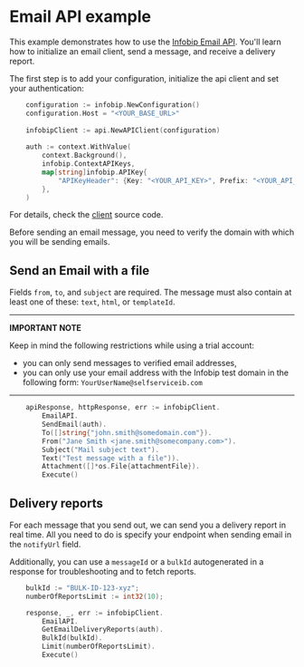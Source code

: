 # Email API example

This example demonstrates how to use the [Infobip Email API](https://www.infobip.com/docs/api/channels/email). You'll learn how to initialize an email client,
send a message, and receive a delivery report.

The first step is to add your configuration, initialize the api client and set your authentication:

````go
    configuration := infobip.NewConfiguration()
    configuration.Host = "<YOUR_BASE_URL>"
    
    infobipClient := api.NewAPIClient(configuration)
    
    auth := context.WithValue(
		context.Background(),
		infobip.ContextAPIKeys,
		map[string]infobip.APIKey{
			"APIKeyHeader": {Key: "<YOUR_API_KEY>", Prefix: "<YOUR_API_PREFIX>"},
		},
	)
````

For details, check the [client](https://github.com/infobip/infobip-api-go-client/blob/master/v3/pkg/infobip/client.go) source code.

Before sending an email message, you need to verify the domain with which you will be sending emails.

## Send an Email with a file

Fields `from`, `to`, and `subject` are required. The message must also contain at least one of these: `text`, `html`, or `templateId`.

---
**IMPORTANT NOTE**

Keep in mind the following restrictions while using a trial account:

- you can only send messages to verified email addresses,
- you can only use your email address with the Infobip test domain in the following form: `YourUserName@selfserviceib.com`

---

```go
    apiResponse, httpResponse, err := infobipClient.
        EmailAPI.
        SendEmail(auth).
        To([]string{"john.smith@somedomain.com"}).
        From("Jane Smith <jane.smith@somecompany.com>").
        Subject("Mail subject text").
        Text("Test message with a file")).
        Attachment([]*os.File{attachmentFile}).
        Execute()
```

## Delivery reports

For each message that you send out, we can send you a delivery report in real time.
All you need to do is specify your endpoint when sending email in the `notifyUrl` field.

Additionally, you can use a `messageId` or a `bulkId` autogenerated in a response for troubleshooting and to fetch reports.

```go
    bulkId := "BULK-ID-123-xyz";
    numberOfReportsLimit := int32(10);

    response, _, err := infobipClient.
        EmailAPI.
        GetEmailDeliveryReports(auth).
        BulkId(bulkId).
        Limit(numberOfReportsLimit).
        Execute()
```